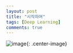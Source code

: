 ```yaml
---
layout: post
title: "시작하며"
tags: [Deep Learning]
comments: true
---
```

![image](https://user-images.githubusercontent.com/45325895/51320034-fd1b6a80-1aa1-11e9-8424-d8c75dc13d5a.png){: .center-image}
